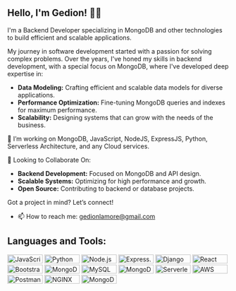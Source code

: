 ## Hello, I'm Gedion! 👨‍💻

I'm a Backend Developer specializing in MongoDB and other technologies to build efficient and scalable applications.

My journey in software development started with a passion for solving complex problems. Over the years, I've honed my skills in backend development, with a special focus on MongoDB, where I've developed deep expertise in:

- **Data Modeling:** Crafting efficient and scalable data models for diverse applications.
- **Performance Optimization:** Fine-tuning MongoDB queries and indexes for maximum performance.
- **Scalability:** Designing systems that can grow with the needs of the business.

👯 I’m working on MongoDB, JavaScript, NodeJS, ExpressJS, Python, Serverless Architecture, and any Cloud services.

🤝 Looking to Collaborate On:
- **Backend Development:** Focused on MongoDB and API design.
- **Scalable Systems:** Optimizing for high performance and growth.
- **Open Source:** Contributing to backend or database projects.

Got a project in mind? Let’s connect!

- 📫 How to reach me: gedionlamore@gmail.com

## Languages and Tools:

<div>
    <img src="https://img.shields.io/badge/-JavaScript-black?style=flat&logo=javascript" alt="JavaScript" width="80" height="20"/>
    <img src="https://img.shields.io/badge/-Python-black?style=flat&logo=python" alt="Python" width="80" height="20"/>
    <img src="https://img.shields.io/badge/-Node.js-black?style=flat&logo=node.js" alt="Node.js" width="80" height="20"/>
    <img src="https://img.shields.io/badge/-Express.js-black?style=flat&logo=express" alt="Express.js" width="80" height="20"/>
    <img src="https://img.shields.io/badge/-Django-black?style=flat&logo=django&logoColor=white" alt="Django" width="80" height="20"/>
    <img src="https://img.shields.io/badge/-React-black?style=flat&logo=react" alt="React" width="80" height="20"/>
    <img src="https://img.shields.io/badge/-Bootstrap-black?style=flat&logo=bootstrap&logoColor=white" alt="Bootstrap" width="80" height="20"/>
    <img src="https://img.shields.io/badge/-MongoDB-black?style=flat&logo=mongodb" alt="MongoDB" width="80" height="20"/>
    <img src="https://img.shields.io/badge/-MySQL-black?style=flat&logo=mysql" alt="MySQL" width="80" height="20"/>
    <img src="https://img.shields.io/badge/-MongoDB_Atlas-black?style=flat&logo=mongodb" alt="MongoDB Atlas" width="80" height="20"/>
    <img src="https://img.shields.io/badge/-Serverless-black?style=flat&logo=serverless" alt="Serverless" width="80" height="20"/>
    <img src="https://img.shields.io/badge/-AWS-black?style=flat&logo=amazonaws" alt="AWS" width="80" height="20"/>
    <img src="https://img.shields.io/badge/-Postman-black?style=flat&logo=postman" alt="Postman" width="80" height="20"/>
    <img src="https://img.shields.io/badge/NGINX-009639?style=flat&logo=nginx&logoColor=white" alt="NGINX" width="80" height="20"/>
    <img src="https://img.shields.io/badge/MongoDB_Ops_Manager-009639?style=flat&logo=mongodb&logoColor=white" alt="MongoDB Ops Manager" width="80" height="20"/>
</div>
